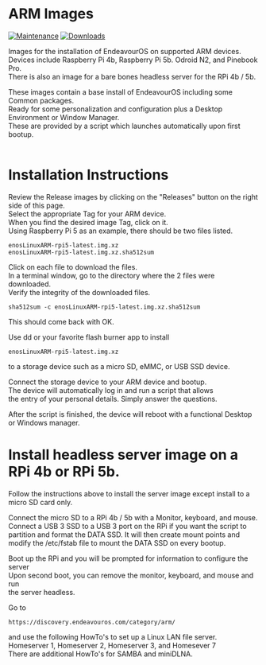 # ARM Images
 
 [![Maintenance](https://img.shields.io/maintenance/yes/2024.svg)]() [![Downloads](https://img.shields.io/github/downloads/endeavouros-arm/images/total)]()
 
Images for the installation of EndeavourOS on supported ARM devices. <br />
Devices include Raspberry Pi 4b, Raspberry Pi 5b. Odroid N2, and Pinebook Pro. <br />
There is also an image for a bare bones headless server for the RPi 4b / 5b. <br />

These images contain a base install of EndeavourOS including some Common packages. <br />
Ready for some personalization and configuration plus a Desktop Environment or Window Manager. <br />
These are provided by a script which launches automatically upon first bootup. <br /> <br />


# Installation Instructions

Review the Release images by clicking on the "Releases" button on the right side of this page. <br /> 
Select the appropriate Tag for your ARM device. <br />
When you find the desired image Tag, click on it. <br />
Using Raspberry Pi 5 as an example, there should be two files listed.  <br />
```
enosLinuxARM-rpi5-latest.img.xz
enosLinuxARM-rpi5-latest.img.xz.sha512sum
```
Click on each file to download the files. <br />
In a terminal window, go to the directory where the 2 files were downloaded. <br />
Verify the integrity of the downloaded files. <br />
```
sha512sum -c enosLinuxARM-rpi5-latest.img.xz.sha512sum
```
This should come back with OK.

Use dd or your favorite flash burner app to install <br /> 
```
enosLinuxARM-rpi5-latest.img.xz
```
to a storage device such as a micro SD, eMMC, or USB SSD device. <br />

Connect the storage device to your ARM device and bootup. <br />
The device will automatically log in and run a script that allows <br />
the entry of your personal details.  Simply answer the questions. <br />

After the script is finished, the device will reboot with a functional
Desktop or Windows manager.  

# Install headless server image on a RPi 4b or RPi 5b.

Follow the instructions above to install the server image
except install to a micro SD card only.

Connect the micro SD to a RPi 4b / 5b with a Monitor, keyboard, and mouse. <br />
Connect a USB 3 SSD to a USB 3 port on the RPi if you want the script to <br />
partition and format the DATA SSD. It will then create mount points and <br />
modify the /etc/fstab file to mount the DATA SSD on every bootup. <br />

Boot up the RPi and you will be prompted for information to configure the server <br />
Upon second boot, you can remove the monitor, keyboard, and mouse and run <br />
the server headless.

Go to 
```
https://discovery.endeavouros.com/category/arm/
```
and use the following HowTo's to set up a Linux LAN file server. <br />
Homeserver 1, Homeserver 2, Homeserver 3, and Homesever 7 <br />
There are additional HowTo's for SAMBA and miniDLNA.


